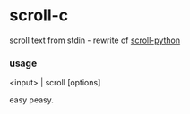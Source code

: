 # scroll-c

scroll text from stdin - rewrite of [scroll-python](https://github.com/Toqozz/scroll-python)

### usage

\<input\> | scroll [options]

easy peasy.
